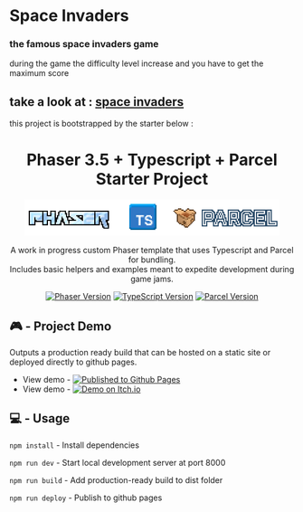 # Space Invaders
### the famous space invaders game

during the game the difficulty level increase and you have to get the maximum score

## take a look at : [space invaders](https://sifelddin.github.io/space_invaders/)

this project is bootstrapped by the starter below :

<div align="center">
<h1> Phaser 3.5 + Typescript + Parcel Starter Project </h2>

![Project Banner](https://github.com/emhuo/phaser3-typescript-parcel-starter/blob/main/public/img/media/readme-banner.png?raw=true)

A work in progress custom Phaser template that uses Typescript and Parcel for bundling.
<br>Includes basic helpers and examples meant to expedite development during game jams.
<p>

[![Phaser Version](https://h2ps5mq7sq53.runkit.sh)](https://phaser.io)
[![TypeScript Version](https://img.shields.io/badge/TypeScript-4.3.5-blue?logo=typescript&logoColor=white&style=flat)](https://typescriptlang.org)
[![Parcel Version](https://img.shields.io/badge/Parcel-1.11-red?logo=hackthebox&logoColor=white&style=flat)](https://parceljs.org)

</div>


## 🎮 - Project Demo

Outputs a production ready build that can be hosted on a static site or deployed directly to github pages.

- View demo - [![Published to Github Pages](https://img.shields.io/badge/Github_Pages-Published-blue?logo=github&logoColor=white&style=plastic)](https://emhuo.github.io/phaser3-typescript-parcel-starter/)
- View demo - [![Demo on Itch.io](https://img.shields.io/badge/Itch.io-Published-FA5C5C?logo=itchdotio&logoColor=fff&style=plastic)](https://emhuo.itch.io/nico-pixel-fonts-pack)



## 💻 - Usage

`npm install` - Install dependencies

`npm run dev` - Start local development server at port 8000

`npm run build` - Add production-ready build to dist folder

`npm run deploy` - Publish to github pages
